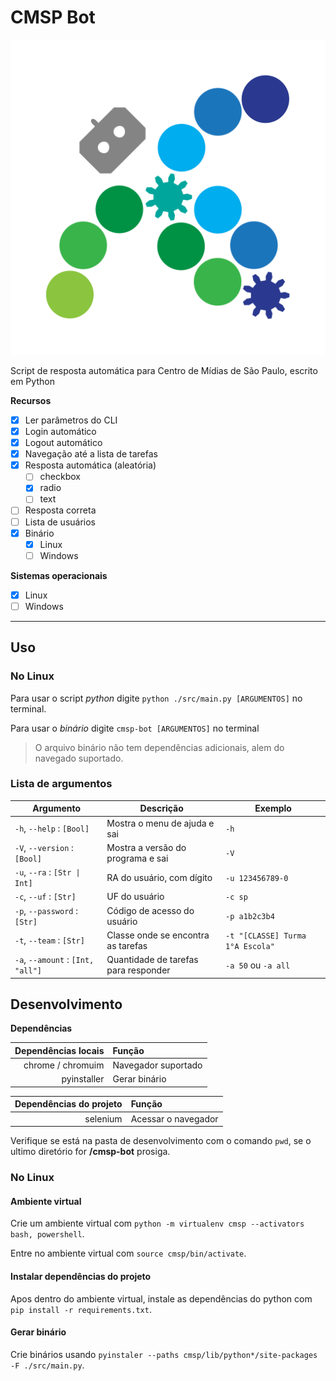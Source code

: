 # CMSP Bot

![Logo](./assets/cmsp_bot-logo.png)

Script de resposta automática para Centro de Mídias de São Paulo, escrito em Python

**Recursos**

- [x] Ler parâmetros do CLI
- [x] Login automático
- [x] Logout automático
- [x] Navegação até a lista de tarefas
- [x] Resposta automática (aleatória)
  - [ ] checkbox
  - [x] radio
  - [ ] text
- [ ] Resposta correta
- [ ] Lista de usuários
- [x] Binário
  - [x] Linux
  - [ ] Windows

**Sistemas operacionais**

- [x] Linux
- [ ] Windows

---

## Uso

### No Linux

Para usar o script _python_ digite `python ./src/main.py [ARGUMENTOS]` no terminal.

Para usar o _binário_ digite `cmsp-bot [ARGUMENTOS]` no terminal

> O arquivo binário não tem dependências adicionais, alem do navegado suportado.

### Lista de argumentos

| Argumento                         | Descrição                            | Exemplo                          |
| --------------------------------- | ------------------------------------ | -------------------------------- |
| `-h`, `--help` : `[Bool]`         | Mostra o menu de ajuda e sai         | `-h`                             |
| `-V`, `--version` : `[Bool]`      | Mostra a versão do programa e sai    | `-V`                             |
| `-u`, `--ra` : `[Str \| Int]`     | RA do usuário, com dígito            | `-u 123456789-0`                 |
| `-c`, `--uf` : `[Str]`            | UF do usuário                        | `-c sp`                          |
| `-p`, `--password` : `[Str]`      | Código de acesso do usuário          | `-p a1b2c3b4`                    |
| `-t`, `--team` : `[Str]`          | Classe onde se encontra as tarefas   | `-t "[CLASSE] Turma 1°A Escola"` |
| `-a`, `--amount` : `[Int, "all"]` | Quantidade de tarefas para responder | `-a 50` ou `-a all`              |

## Desenvolvimento

**Dependências**

| Dependências locais | Função              |
| ------------------: | :------------------ |
|   chrome / chromuim | Navegador suportado |
|         pyinstaller | Gerar binário       |

| Dependências do projeto | Função              |
| ----------------------: | :------------------ |
|                selenium | Acessar o navegador |

Verifique se está na pasta de desenvolvimento com o comando `pwd`, se o ultimo diretório for **/cmsp-bot** prosiga.

### No Linux

#### Ambiente virtual

Crie um ambiente virtual com `python -m virtualenv cmsp --activators bash, powershell`.

Entre no ambiente virtual com `source cmsp/bin/activate`.

#### Instalar dependências do projeto

Apos dentro do ambiente virtual, instale as dependências do python com `pip install -r requirements.txt`.

#### Gerar binário

Crie binários usando `pyinstaler --paths cmsp/lib/python*/site-packages -F ./src/main.py`.
